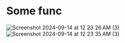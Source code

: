 # Some func
![Screenshot 2024-09-14 at 12 23 26 AM (3)](https://github.com/user-attachments/assets/44a83726-ef9a-4b11-b258-5d95f5c827ab)
![Screenshot 2024-09-14 at 12 23 35 AM (3)](https://github.com/user-attachments/assets/60620d17-5152-49bd-88b8-7768a0b94b1d)
